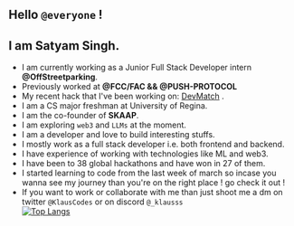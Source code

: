 ## Hello `@everyone` !
## I am Satyam Singh.
- I am currently working as a Junior Full Stack Developer intern <b>@OffStreetparking</b>.
- Previously worked at <b>@FCC/FAC && @PUSH-PROTOCOL</b>
- My recent hack that I've been working on: [DevMatch](http://devmatch.tech) .
- I am a CS major freshman at University of Regina.
- I am the co-founder of <b>SKAAP</b>.
- I am exploring `web3` and `LLMs` at the moment.
- I am a developer and love to build interesting stuffs.
- I mostly work as a full stack developer i.e. both frontend and backend.
- I have experience of working with technologies like ML and web3.
- I have been to 38 global hackathons and have won in 27 of them.
- I started learning to code from the last week of march so incase you wanna see my journey than you're on the right place ! go check it out !
- If you want to work or collaborate with me than just shoot me a dm on twitter `@KlausCodes` or on discord `@_klausss` <br>
[![Top Langs](https://github-readme-stats.vercel.app/api/top-langs/?username=KlausMikhaelson&layout=compact&theme=calm)](https://github.com/KlausMikhaelson/github-readme-stats)
